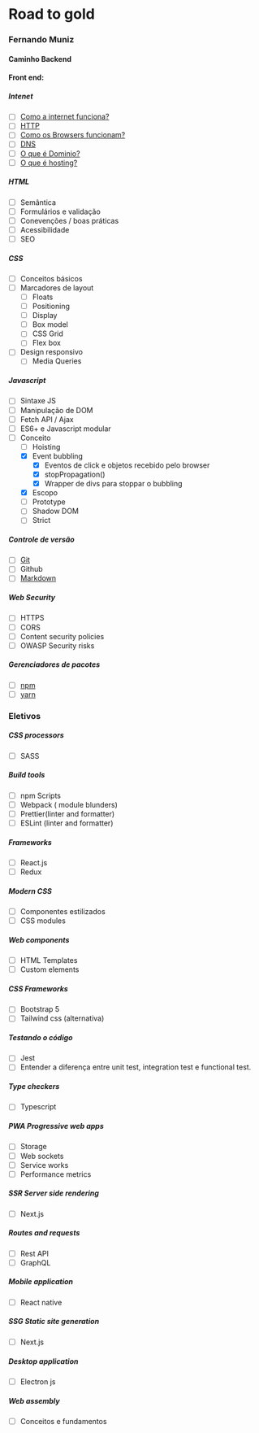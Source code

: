 # Road to gold
### Fernando Muniz
#### Caminho Backend

#### Front end:

##### Intenet
* [ ] [Como a internet funciona?](https://developer.mozilla.org/pt-BR/docs/Learn/Common_questions/How_does_the_Internet_work)
* [ ] [HTTP](https://developer.mozilla.org/pt-BR/docs/Web/HTTP/Overview)
* [ ] [Como os  Browsers funcionam?](https://developer.mozilla.org/pt-BR/docs/Learn/Getting_started_with_the_web/How_the_Web_works)
* [ ] [DNS](https://aws.amazon.com/pt/route53/what-is-dns/)
* [ ] [O que é Dominio?](https://www.hostgator.com.br/blog/tudo-sobre-dominios/)
* [ ] [O que é hosting?](https://www.hostinger.com.br/tutoriais/o-que-e-hospedagem-de-site)
##### HTML
* [ ] Semântica
* [ ] Formulários e validação
* [ ] Conevenções / boas práticas
* [ ] Acessibilidade
* [ ] SEO 

##### CSS
* [ ] Conceitos básicos
* [ ] Marcadores de layout
  * [ ] Floats
  * [ ] Positioning
  * [ ] Display 
  * [ ] Box model
  * [ ] CSS Grid
  * [ ] Flex box 
* [ ] Design responsivo
  * [ ] Media Queries

##### Javascript
* [ ] Sintaxe JS
* [ ] Manipulação de DOM
* [ ] Fetch API / Ajax
* [ ] ES6+ e Javascript modular
* [ ] Conceito
  * [ ] Hoisting
  * [x] Event bubbling
    * [x] Eventos de click e objetos recebido pelo browser
    * [x] stopPropagation()
    * [x] Wrapper de divs para stoppar o bubbling
  * [x] Escopo
  * [ ] Prototype
  * [ ] Shadow DOM
  * [ ] Strict

##### Controle de versão
* [ ] [Git](https://git-scm.com/)
* [ ] Github
* [ ] [Markdown](https://www.markdownguide.org/basic-syntax/)

##### Web Security
* [ ] HTTPS
* [ ] CORS
* [ ] Content security policies
* [ ] OWASP Security risks

##### Gerenciadores de pacotes
* [ ] [npm](https://docs.npmjs.com/cli/v7/commands/npm)
* [ ] [yarn](https://yarnpkg.com/)

### Eletivos
##### CSS processors
* [ ] SASS
##### Build tools 
* [ ] npm Scripts
* [ ] Webpack ( module blunders)
* [ ] Prettier(linter and formatter)
* [ ] ESLint (linter and formatter)

##### Frameworks
* [ ] React.js
* [ ] Redux

##### Modern CSS
* [ ] Componentes estilizados
* [ ] CSS modules

##### Web components
* [ ] HTML Templates
* [ ] Custom elements

##### CSS Frameworks
* [ ] Bootstrap 5
* [ ] Tailwind css (alternativa)

##### Testando o código
* [ ] Jest
* [ ] Entender a diferença entre unit test, integration test e functional test.
##### Type checkers
* [ ] Typescript
##### PWA Progressive web apps
* [ ] Storage
* [ ] Web sockets
* [ ] Service works
* [ ] Performance metrics
##### SSR Server side rendering
* [ ] Next.js
##### Routes and requests
* [ ] Rest API
* [ ] GraphQL
##### Mobile application
* [ ] React native
##### SSG Static site generation
* [ ] Next.js
##### Desktop application
* [ ] Electron js

##### Web assembly
* [ ] Conceitos e fundamentos





